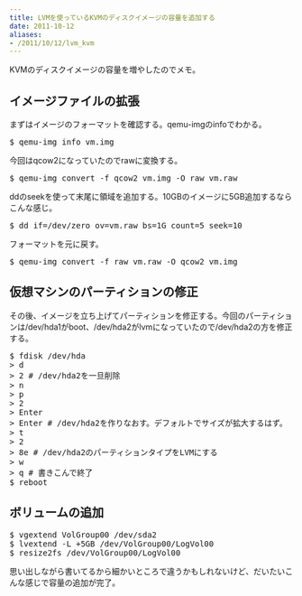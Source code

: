 ```yaml
---
title: LVMを使っているKVMのディスクイメージの容量を追加する
date: 2011-10-12
aliases:
- /2011/10/12/lvm_kvm
---
```

KVMのディスクイメージの容量を増やしたのでメモ。

<h2>イメージファイルの拡張</h2>
まずはイメージのフォーマットを確認する。qemu-imgのinfoでわかる。

<pre>$ qemu-img info vm.img</pre>

今回はqcow2になっていたのでrawに変換する。

<pre>$ qemu-img convert -f qcow2 vm.img -O raw vm.raw</pre>

ddのseekを使って末尾に領域を追加する。10GBのイメージに5GB追加するならこんな感じ。

<pre>$ dd if=/dev/zero ov=vm.raw bs=1G count=5 seek=10</pre>

フォーマットを元に戻す。

<pre>$ qemu-img convert -f raw vm.raw -O qcow2 vm.img</pre>

<h2>仮想マシンのパーティションの修正</h2>
その後、イメージを立ち上げてパーティションを修正する。今回のパーティションは/dev/hda1がboot、/dev/hda2がlvmになっていたので/dev/hda2の方を修正する。

<pre>$ fdisk /dev/hda
> d
> 2 # /dev/hda2を一旦削除
> n
> p
> 2
> Enter
> Enter # /dev/hda2を作りなおす。デフォルトでサイズが拡大するはず。
> t
> 2
> 8e # /dev/hda2のパーティションタイプをLVMにする
> w
> q # 書きこんで終了
$ reboot
</pre>

<h2>ボリュームの追加</h2>
<pre>$ vgextend VolGroup00 /dev/sda2
$ lvextend -L +5GB /dev/VolGroup00/LogVol00
$ resize2fs /dev/VolGroup00/LogVol00
</pre>

思い出しながら書いてるから細かいところで違うかもしれないけど、だいたいこんな感じで容量の追加が完了。